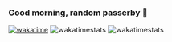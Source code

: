 ### Good morning, random passerby 👋

[![wakatime](https://wakatime.com/badge/user/040e3f1d-4edd-42ac-a33c-0c540473f6df.svg)](https://wakatime.com/@040e3f1d-4edd-42ac-a33c-0c540473f6df)
![wakatimestats](https://wakatime.com/share/@FeryaFox/0fb91c1a-1992-4084-af97-7405bce47cf7.svg)
![wakatimestats](https://wakatime.com/share/@FeryaFox/7a0e9616-5557-4cb0-87f4-151794c9879d.svg)
